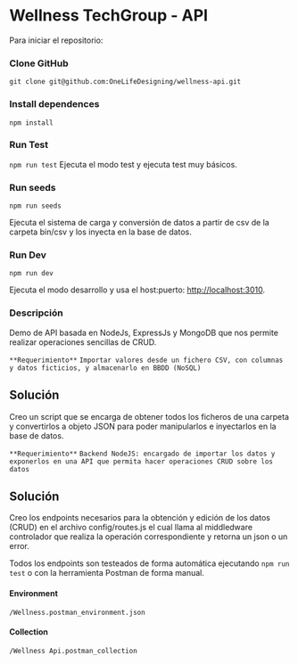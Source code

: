 # Wellness TechGroup - API

Para iniciar el repositorio:

### Clone GitHub

`git clone git@github.com:OneLifeDesigning/wellness-api.git`

### Install dependences

`npm install`

### Run Test

`npm run test`
Ejecuta el modo test y ejecuta test muy básicos.

### Run seeds

`npm run seeds`

Ejecuta el sistema de carga y conversión de datos a partir de csv de la carpeta bin/csv y los inyecta en la base de datos.

### Run Dev

`npm run dev`

Ejecuta el modo desarrollo y usa el host:puerto: [http://localhost:3010](http://localhost:3010).

### Descripción

Demo de API basada en NodeJs, ExpressJs y MongoDB que nos permite realizar operaciones sencillas de CRUD.

`**Requerimiento**`
`Importar valores desde un fichero CSV, con columnas y datos ficticios, y almacenarlo en BBDD (NoSQL)`

## Solución

Creo un script que se encarga de obtener todos los ficheros de una carpeta y convertirlos a objeto JSON para poder manipularlos e inyectarlos en la base de datos.

`**Requerimiento**`
`Backend NodeJS: encargado de importar los datos y exponerlos en una API que permita hacer operaciones CRUD sobre los datos`

## Solución

Creo los endpoints necesarios para la obtención y edición de los datos (CRUD) en el archivo config/routes.js el cual llama al middledware controlador que realiza la operación correspondiente y retorna un json o un error.

Todos los endpoints son testeados de forma automática ejecutando `npm run test` o con la herramienta Postman de forma manual.

#### Environment

`/Wellness.postman_environment.json`

#### Collection

`/Wellness Api.postman_collection`
